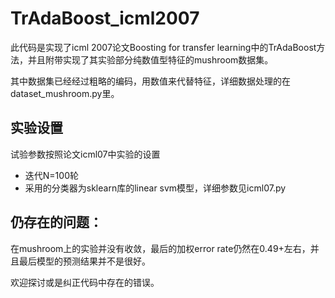 # TrAdaBoost_icml2007

此代码是实现了icml 2007论文Boosting for transfer learning中的TrAdaBoost方法，并且附带实现了其实验部分纯数值型特征的mushroom数据集。

其中数据集已经经过粗略的编码，用数值来代替特征，详细数据处理的在dataset_mushroom.py里。

## 实验设置

试验参数按照论文icml07中实验的设置

* 迭代N=100轮
* 采用的分类器为sklearn库的linear svm模型，详细参数见icml07.py

## 仍存在的问题：

在mushroom上的实验并没有收敛，最后的加权error rate仍然在0.49+左右，并且最后模型的预测结果并不是很好。

欢迎探讨或是纠正代码中存在的错误。
